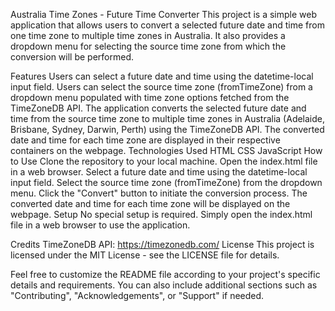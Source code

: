 Australia Time Zones - Future Time Converter
This project is a simple web application that allows users to convert a selected future date and time from one time zone to multiple time zones in Australia. It also provides a dropdown menu for selecting the source time zone from which the conversion will be performed.

Features
Users can select a future date and time using the datetime-local input field.
Users can select the source time zone (fromTimeZone) from a dropdown menu populated with time zone options fetched from the TimeZoneDB API.
The application converts the selected future date and time from the source time zone to multiple time zones in Australia (Adelaide, Brisbane, Sydney, Darwin, Perth) using the TimeZoneDB API.
The converted date and time for each time zone are displayed in their respective containers on the webpage.
Technologies Used
HTML
CSS
JavaScript
How to Use
Clone the repository to your local machine.
Open the index.html file in a web browser.
Select a future date and time using the datetime-local input field.
Select the source time zone (fromTimeZone) from the dropdown menu.
Click the "Convert" button to initiate the conversion process.
The converted date and time for each time zone will be displayed on the webpage.
Setup
No special setup is required. Simply open the index.html file in a web browser to use the application.

Credits
TimeZoneDB API: https://timezonedb.com/
License
This project is licensed under the MIT License - see the LICENSE file for details.

Feel free to customize the README file according to your project's specific details and requirements. You can also include additional sections such as "Contributing", "Acknowledgements", or "Support" if needed.
